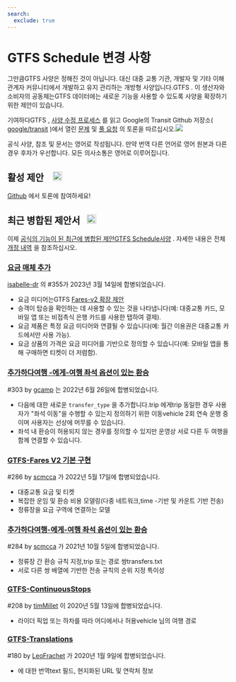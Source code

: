 ```yaml
---
search:
  exclude: true
---
```


# GTFS Schedule 변경 사항

<!-- <div class=landing-page>
    <a class=button href=../process>Specification Amendment Process</a><a class=button href=../guiding-principles>Guiding Principles</a><a class=button href=../revision-history>Revision History</a>
</div> -->

그만큼GTFS 사양은 정해진 것이 아닙니다. 대신 대중 교통 기관, 개발자 및 기타 이해 관계자 커뮤니티에서 개발하고 유지 관리하는 개방형 사양입니다.GTFS . 이 생산자와 소비자의 공동체는GTFS 데이터에는 새로운 기능을 사용할 수 있도록 사양을 확장하기 위한 제안이 있습니다.

기여하다GTFS , [사양 수정 프로세스](../process) 를 읽고 Google의 Transit Github 저장소( [google/transit](https://github.com/google/transit) )에서 열린 [문제](https://github.com/google/transit/issues) 및 [풀 요청](https://github.com/google/transit/pulls) 의 토론을 따르십시오.![](../../assets/mark-github.svg)

<div class="admonition note"><p>공식 사양, 참조 및 문서는 영어로 작성됩니다. 만약 번역 다른 언어로 영어 원본과 다른 경우 후자가 우선합니다. 모든 의사소통은 영어로 이루어집니다.</p></div>


## 활성 제안 &ensp; <img src="../../assets/pr-active.svg" style="height:1em;"/>

<!--
Active proposals for new features in <glossary variable="GTFS Schedule"><glossary variable="GTFS">GTFS</glossary> Schedule</glossary>.  -->

[Github](https://github.com/google/transit/pulls) 에서 토론에 참여하세요!

<!-- <div class="row">
    <div class="active-container">
        <h3 class="title"><a class="no-icon" href="https://github.com/google/transit/pull/303" target="_blank">Add <glossary variable="trip">trip</glossary>-to-<glossary variable="trip">trip</glossary> transfers with in-seat option</a></h3>
        <p class="maintainer">#303 opened on Jan 26, 2022 by <a class="no-icon" href="https://github.com/gcamp" target="_blank">gcamp</a></p>
    </div>
</div>
<div class="row"></div> -->

<!-- <div class="row no-active">
    <div class="no-active-container">
        <h3 class="title">There are currently no active proposals for <glossary variable="GTFS Schedule"><glossary variable="GTFS">GTFS</glossary> Schedule</glossary>.</h3>
        <p class="prompt">Have a proposal? &ensp;➜&ensp; Open a <a href="https://github.com/google/transit/pulls" target="_blank">pull request</a>.</p>
    </div>
</div>
<div class="row"></div> -->

## 최근 병합된 제안서 &ensp;<img src="../../assets/pr-merged.svg" style="height:1em;"/>

이제 [공식의 기능이 된 최근에 병합된 제안GTFS Schedule사양](../reference) . 자세한 내용은 전체 [개정 내역](../process#revision-history) 을 참조하십시오.

<div class="row">
    <div class="leftcontainer">
        <h3 class="title"><a href="https://github.com/google/transit/pull/355" class="no-icon" target="_blank">요금 매체 추가</a></h3>
        <p class="maintainer"><a href="https://github.com/isabelle-dr" class="no-icon" target="_blank">isabelle-dr</a> 의 #355가 2023년 3월 14일에 합병되었습니다.</p>
    </div>
    <div class="featurelist">
        <ul>
            <li>요금 미디어는GTFS <a href="../../extensions/fares-v2">Fares-v2 확장 제안</a></li>
            <li>승객이 탑승을 확인하는 데 사용할 수 있는 것을 나타냅니다(예: 대중교통 카드, 모바일 앱 또는 비접촉식 은행 카드를 사용한 탭하여 결제).</li>
            <li>요금 제품은 특정 요금 미디어와 연결될 수 있습니다(예: 월간 이용권은 대중교통 카드에서만 사용 가능).</li>
            <li>요금 상품의 가격은 요금 미디어를 기반으로 정의할 수 있습니다(예: 모바일 앱을 통해 구매하면 티켓이 더 저렴함).</li>
        </ul>
    </div>
</div>

<div class="row"><div class="leftcontainer"><h3 class="title"><a href="https://github.com/google/transit/pull/303" class="no-icon" target="_blank">추가하다여행 -에게-여행 좌석 옵션이 있는 환승</a></h3><p class="maintainer"> #303 by <a href="https://github.com/gcamp" class="no-icon" target="_blank">gcamp</a> 는 2022년 6월 26일에 합병되었습니다.</p></div><div class="featurelist"><ul><li> 다음에 대한 새로운 <code>transfer_type</code> 을 추가합니다.trip 에게trip 동일한 경우 사용자가 &quot;좌석 이동&quot;을 수행할 수 있는지 정의하기 위한 이동vehicle 2회 연속 운행 중이며 사용자는 선상에 머무를 수 있습니다.</li><li> 좌석 내 환승이 허용되지 않는 경우를 정의할 수 있지만 운영상 서로 다른 두 여행을 함께 연결할 수 있습니다. </li></ul></div></div>

<div class="row"><div class="leftcontainer"><h3 class="title"><a href="https://github.com/google/transit/pull/286" class="no-icon" target="_blank"> GTFS-Fares V2 기본 구현</a></h3><p class="maintainer"> #286 by <a href="https://github.com/scmcca" class="no-icon" target="_blank">scmcca</a> 가 2022년 5월 17일에 합병되었습니다.</p></div><div class="featurelist"><ul><li> 대중교통 요금 및 티켓</li><li> 복잡한 운임 및 환승 비용 모델링(다중 네트워크,time -기반 및 카운트 기반 전송)</li><li> 정류장을 요금 구역에 연결하는 모델 </li></ul></div></div>

<div class="row"><div class="leftcontainer"><h3 class="title"><a href="https://github.com/google/transit/pull/284" class="no-icon" target="_blank">추가하다여행-에게-여행 좌석 옵션이 있는 환승</a></h3><p class="maintainer"> #284 by <a href="https://github.com/scmcca" class="no-icon" target="_blank">scmcca</a> 가 2021년 10월 5일에 합병되었습니다.</p></div><div class="featurelist"><ul><li> 정류장 간 환승 규칙 지정,trip 또는 경로 쌍transfers.txt</li><li> 서로 다른 쌍 배열에 기반한 전송 규칙의 순위 지정 특이성 </li></ul></div></div>

<div class="row"><div class="leftcontainer"><h3 class="title"><a href="https://github.com/google/transit/pull/208" class="no-icon" target="_blank">GTFS-ContinuousStops</a></h3><p class="maintainer"> #208 by <a href="https://github.com/timMillet" class="no-icon" target="_blank">timMillet</a> 이 2020년 5월 13일에 합병되었습니다.</p></div><div class="featurelist"><ul><li> 라이더 픽업 또는 하차를 따라 어디에서나 허용vehicle 님의 여행 경로 </li></ul></div></div>

<div class="row"><div class="leftcontainer"><h3 class="title"><a href="https://github.com/google/transit/pull/180" class="no-icon" target="_blank">GTFS-Translations</a></h3><p class="maintainer"> #180 by <a href="https://github.com/LeoFrachet" class="no-icon" target="_blank">LeoFrachet</a> 가 2020년 1월 9일에 합병되었습니다.</p></div><div class="featurelist"><ul><li> 에 대한 번역text 필드, 현지화된 URL 및 연락처 정보 </li></ul></div></div>

<div class="row"/>
